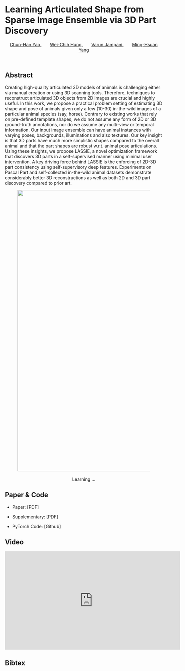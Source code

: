 # Learning Articulated Shape from Sparse Image Ensemble via 3D Part Discovery


<p style="text-align: center;">
<a href="https://www.chhankyao.com/" style="color: ##6495ED"> Chun-Han Yao </a>
&nbsp;&nbsp;&nbsp;&nbsp;&nbsp;&nbsp;
<a href="https://hfslyc.github.io" style="color: ##6495ED"> Wei-Chih Hung </a>
&nbsp;&nbsp;&nbsp;&nbsp;&nbsp;&nbsp;
<a href="http://varunjampani.github.io" style="color: ##6495ED"> Varun Jampani </a>
&nbsp;&nbsp;&nbsp;&nbsp;&nbsp;&nbsp;
<a href="http://faculty.ucmerced.edu/mhyang/" style="color: ##6495ED"> Ming-Hsuan Yang </a>
</p>
<p>&nbsp;</p>


## Abstract

Creating high-quality articulated 3D models of animals is challenging either via manual creation or using 3D scanning tools. 
Therefore, techniques to reconstruct articulated 3D objects from 2D images are crucial and highly useful. 
In this work, we propose a practical problem setting of estimating 3D shape and pose of animals given only a few (10-30) in-the-wild images of a particular animal species (say, horse). 
Contrary to existing works that rely on pre-defined template shapes, we do not assume any form of 2D or 3D ground-truth annotations, nor do we assume any multi-view or temporal information. 
Our input image ensemble can have animal instances with varying poses, backgrounds, illuminations and also textures. 
Our key insight is that 3D parts have much more simplistic shapes compared to the overall animal and that the part shapes are robust w.r.t. animal pose articulations. 
Using these insights, we propose LASSIE, a novel optimization framework that discovers 3D parts in a self-supervised manner using minimal user intervention. 
A key driving force behind LASSIE is the enforcing of 2D-3D part consistency using self-supervisory deep features. 
Experiments on Pascal Part and self-collected in-the-wild animal datasets demonstrate considerably better 3D reconstructions as well as both 2D and 3D part discovery compared to prior art.


<center>
<figure>
    <div id="projectid">
    <img src="https://chhankyao.github.io/lassie/figures/cover.png" width="900px" />
    </div>
    <br />
    <figcaption>
	  Learning ...
    </figcaption>
</figure>
</center>


## Paper & Code

- Paper: [PDF]

- Supplementary: [PDF]

- PyTorch Code: [Github]


## Video

<center>
<iframe width="560" height="315" src="https://www.youtube.com/embed/MhQaHzC4Sn0" frameborder="0" allow="autoplay; encrypted-media" allowfullscreen></iframe>
</center>


## Bibtex
